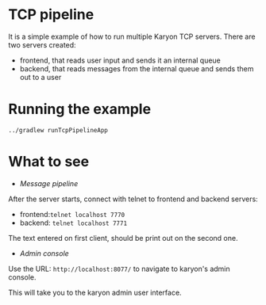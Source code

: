 TCP pipeline
======

It is a simple example of how to run multiple Karyon TCP servers.
There are two servers created:
* frontend, that reads user input and sends it an internal queue
* backend, that reads messages from the internal queue and sends them out to a user

Running the example
===================

`../gradlew runTcpPipelineApp`

What to see
===========

* _Message pipeline_

After the server starts, connect with telnet to frontend and backend servers:
* frontend:```telnet localhost 7770```
* backend: ```telnet localhost 7771```

The text entered on first client, should be print out on the second one.  

* _Admin console_ 

Use the URL: `http://localhost:8077/` to navigate to karyon's admin console.

This will take you to the karyon admin user interface.
